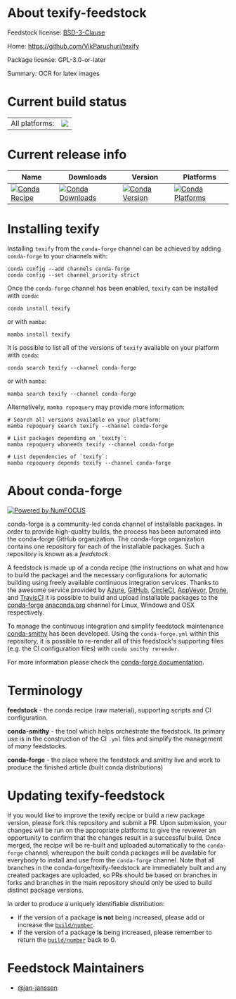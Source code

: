 About texify-feedstock
======================

Feedstock license: [BSD-3-Clause](https://github.com/conda-forge/texify-feedstock/blob/main/LICENSE.txt)

Home: https://github.com/VikParuchuri/texify

Package license: GPL-3.0-or-later

Summary: OCR for latex images

Current build status
====================


<table><tr><td>All platforms:</td>
    <td>
      <a href="https://dev.azure.com/conda-forge/feedstock-builds/_build/latest?definitionId=22827&branchName=main">
        <img src="https://dev.azure.com/conda-forge/feedstock-builds/_apis/build/status/texify-feedstock?branchName=main">
      </a>
    </td>
  </tr>
</table>

Current release info
====================

| Name | Downloads | Version | Platforms |
| --- | --- | --- | --- |
| [![Conda Recipe](https://img.shields.io/badge/recipe-texify-green.svg)](https://anaconda.org/conda-forge/texify) | [![Conda Downloads](https://img.shields.io/conda/dn/conda-forge/texify.svg)](https://anaconda.org/conda-forge/texify) | [![Conda Version](https://img.shields.io/conda/vn/conda-forge/texify.svg)](https://anaconda.org/conda-forge/texify) | [![Conda Platforms](https://img.shields.io/conda/pn/conda-forge/texify.svg)](https://anaconda.org/conda-forge/texify) |

Installing texify
=================

Installing `texify` from the `conda-forge` channel can be achieved by adding `conda-forge` to your channels with:

```
conda config --add channels conda-forge
conda config --set channel_priority strict
```

Once the `conda-forge` channel has been enabled, `texify` can be installed with `conda`:

```
conda install texify
```

or with `mamba`:

```
mamba install texify
```

It is possible to list all of the versions of `texify` available on your platform with `conda`:

```
conda search texify --channel conda-forge
```

or with `mamba`:

```
mamba search texify --channel conda-forge
```

Alternatively, `mamba repoquery` may provide more information:

```
# Search all versions available on your platform:
mamba repoquery search texify --channel conda-forge

# List packages depending on `texify`:
mamba repoquery whoneeds texify --channel conda-forge

# List dependencies of `texify`:
mamba repoquery depends texify --channel conda-forge
```


About conda-forge
=================

[![Powered by
NumFOCUS](https://img.shields.io/badge/powered%20by-NumFOCUS-orange.svg?style=flat&colorA=E1523D&colorB=007D8A)](https://numfocus.org)

conda-forge is a community-led conda channel of installable packages.
In order to provide high-quality builds, the process has been automated into the
conda-forge GitHub organization. The conda-forge organization contains one repository
for each of the installable packages. Such a repository is known as a *feedstock*.

A feedstock is made up of a conda recipe (the instructions on what and how to build
the package) and the necessary configurations for automatic building using freely
available continuous integration services. Thanks to the awesome service provided by
[Azure](https://azure.microsoft.com/en-us/services/devops/), [GitHub](https://github.com/),
[CircleCI](https://circleci.com/), [AppVeyor](https://www.appveyor.com/),
[Drone](https://cloud.drone.io/welcome), and [TravisCI](https://travis-ci.com/)
it is possible to build and upload installable packages to the
[conda-forge](https://anaconda.org/conda-forge) [anaconda.org](https://anaconda.org/)
channel for Linux, Windows and OSX respectively.

To manage the continuous integration and simplify feedstock maintenance
[conda-smithy](https://github.com/conda-forge/conda-smithy) has been developed.
Using the ``conda-forge.yml`` within this repository, it is possible to re-render all of
this feedstock's supporting files (e.g. the CI configuration files) with ``conda smithy rerender``.

For more information please check the [conda-forge documentation](https://conda-forge.org/docs/).

Terminology
===========

**feedstock** - the conda recipe (raw material), supporting scripts and CI configuration.

**conda-smithy** - the tool which helps orchestrate the feedstock.
                   Its primary use is in the construction of the CI ``.yml`` files
                   and simplify the management of *many* feedstocks.

**conda-forge** - the place where the feedstock and smithy live and work to
                  produce the finished article (built conda distributions)


Updating texify-feedstock
=========================

If you would like to improve the texify recipe or build a new
package version, please fork this repository and submit a PR. Upon submission,
your changes will be run on the appropriate platforms to give the reviewer an
opportunity to confirm that the changes result in a successful build. Once
merged, the recipe will be re-built and uploaded automatically to the
`conda-forge` channel, whereupon the built conda packages will be available for
everybody to install and use from the `conda-forge` channel.
Note that all branches in the conda-forge/texify-feedstock are
immediately built and any created packages are uploaded, so PRs should be based
on branches in forks and branches in the main repository should only be used to
build distinct package versions.

In order to produce a uniquely identifiable distribution:
 * If the version of a package **is not** being increased, please add or increase
   the [``build/number``](https://docs.conda.io/projects/conda-build/en/latest/resources/define-metadata.html#build-number-and-string).
 * If the version of a package **is** being increased, please remember to return
   the [``build/number``](https://docs.conda.io/projects/conda-build/en/latest/resources/define-metadata.html#build-number-and-string)
   back to 0.

Feedstock Maintainers
=====================

* [@jan-janssen](https://github.com/jan-janssen/)

